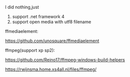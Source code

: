 I did nothing,just
1. support .net framework 4
2. support open media with utf8 filename

ffmediaelement:

https://github.com/unosquare/ffmediaelement

ffmpeg(support xp sp2):

https://github.com/Reino17/ffmpeg-windows-build-helpers

https://rwijnsma.home.xs4all.nl/files/ffmpeg/

